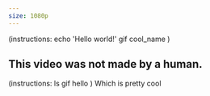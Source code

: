 ```yaml
---
size: 1080p
---
```

(instructions:
	echo 'Hello world!'
	gif
	cool_name
)

This video was not made by a human.
---
(instructions:
	ls
	gif
	hello
)
Which is pretty cool
